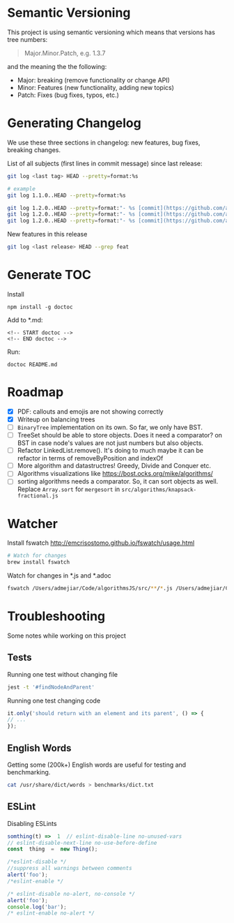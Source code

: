 # Semantic Versioning

This project is using semantic versioning which means that versions has tree numbers:

> Major.Minor.Patch, e.g. 1.3.7

and the meaning the the following:

- Major: breaking (remove functionality or change API)
- Minor: Features (new functionality, adding new topics)
- Patch: Fixes (bug fixes, typos, etc.)

# Generating Changelog

We use these three sections in changelog: new features, bug fixes, breaking changes.

List of all subjects (first lines in commit message) since last release:

```sh
git log <last tag> HEAD --pretty=format:%s

# example
git log 1.1.0..HEAD --pretty=format:%s

git log 1.2.0..HEAD --pretty=format:"- %s [commit](https://github.com/amejiarosario/dsa.js/commit/%H)" --grep "BREAKING CHANGE:"
git log 1.2.0..HEAD --pretty=format:"- %s [commit](https://github.com/amejiarosario/dsa.js/commit/%H)" --grep "^feat.*:"
git log 1.2.0..HEAD --pretty=format:"- %s [commit](https://github.com/amejiarosario/dsa.js/commit/%H)" --grep "^fix.*:"
```

New features in this release

```sh
git log <last release> HEAD --grep feat
```

# Generate TOC

Install
```
npm install -g doctoc
```

Add to *.md:
```
<!-- START doctoc -->
<!-- END doctoc -->
```

Run:
```
doctoc README.md
```


# Roadmap
- [x] PDF: callouts and emojis are not showing correctly
- [x] Writeup on balancing trees
- [ ] `BinaryTree` implementation on its own. So far, we only have BST.
- [ ] TreeSet should be able to store objects. Does it need a comparator? on BST in case node's values are not just numbers but also objects.
- [ ] Refactor LinkedList.remove(). It's doing to much maybe it can be refactor in terms of removeByPosition and indexOf
- [ ] More algorithm and datastructres! Greedy, Divide and Conquer etc.
- [ ] Algorithms visualizations like https://bost.ocks.org/mike/algorithms/
- [ ] sorting algorithms needs a comparator. So, it can sort objects as well. Replace `Array.sort` for `mergesort` in `src/algorithms/knapsack-fractional.js`

# Watcher

Install fswatch http://emcrisostomo.github.io/fswatch/usage.html
```sh
# Watch for changes
brew install fswatch
```

Watch for changes in *.js and *.adoc
```sh
fswatch /Users/admejiar/Code/algorithmsJS/src/**/*.js /Users/admejiar/Code/algorithmsJS/**/*.adoc | xargs -n1 -I{} make pdf
```

# Troubleshooting
Some notes while working on this project

## Tests
Running one test without changing file
```sh
jest -t '#findNodeAndParent'
```

Running one test changing code
```js
it.only('should return with an element and its parent', () => {
// ...
});
```

##  English Words

Getting some (200k+) English words are useful for testing and benchmarking.

```sh
cat /usr/share/dict/words > benchmarks/dict.txt
```

## ESLint

 Disabling ESLints
```js
somthing(t) =>  1  // eslint-disable-line no-unused-vars
// eslint-disable-next-line no-use-before-define
const  thing  =  new Thing();

/*eslint-disable */
//suppress all warnings between comments
alert('foo');
/*eslint-enable */

/* eslint-disable no-alert, no-console */
alert('foo');
console.log('bar');
/* eslint-enable no-alert */
```

